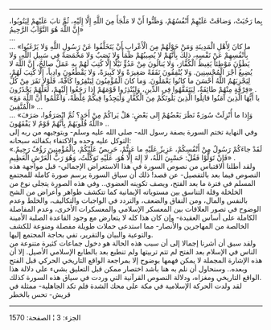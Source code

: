 ------------------------------------------------------------------------

بِما رَحُبَتْ، وَضاقَتْ عَلَيْهِمْ أَنْفُسُهُمْ، وَظَنُّوا أَنْ لا مَلْجَأَ مِنَ اللَّهِ إِلَّا إِلَيْهِ، ثُمَّ تابَ
عَلَيْهِمْ لِيَتُوبُوا، إِنَّ اللَّهَ هُوَ التَّوَّابُ الرَّحِيمُ»  
...  
... «ما كانَ لِأَهْلِ الْمَدِينَةِ وَمَنْ حَوْلَهُمْ مِنَ الْأَعْرابِ أَنْ يَتَخَلَّفُوا عَنْ رَسُولِ اللَّهِ
وَلا يَرْغَبُوا بِأَنْفُسِهِمْ عَنْ نَفْسِهِ، ذلِكَ بِأَنَّهُمْ لا يُصِيبُهُمْ ظَمَأٌ وَلا نَصَبٌ وَلا مَخْمَصَةٌ فِي
سَبِيلِ اللَّهِ، وَلا يَطَؤُنَ مَوْطِئاً يَغِيظُ الْكُفَّارَ، وَلا يَنالُونَ مِنْ عَدُوٍّ نَيْلًا إِلَّا كُتِبَ
لَهُمْ بِهِ عَمَلٌ صالِحٌ، إِنَّ اللَّهَ لا يُضِيعُ أَجْرَ الْمُحْسِنِينَ. وَلا يُنْفِقُونَ نَفَقَةً صَغِيرَةً وَلا
كَبِيرَةً، وَلا يَقْطَعُونَ وادِياً، إِلَّا كُتِبَ لَهُمْ، لِيَجْزِيَهُمُ اللَّهُ أَحْسَنَ ما كانُوا يَعْمَلُونَ.
وَما كانَ الْمُؤْمِنُونَ لِيَنْفِرُوا كَافَّةً، فَلَوْلا نَفَرَ مِنْ كُلِّ فِرْقَةٍ مِنْهُمْ طائِفَةٌ، لِيَتَفَقَّهُوا
فِي الدِّينِ، وَلِيُنْذِرُوا قَوْمَهُمْ إِذا رَجَعُوا إِلَيْهِمْ، لَعَلَّهُمْ يَحْذَرُونَ» .  
«يا أَيُّهَا الَّذِينَ آمَنُوا قاتِلُوا الَّذِينَ يَلُونَكُمْ مِنَ الْكُفَّارِ وَلْيَجِدُوا فِيكُمْ غِلْظَةً،
وَاعْلَمُوا أَنَّ اللَّهَ مَعَ الْمُتَّقِينَ» ...  
... «وَإِذا ما أُنْزِلَتْ سُورَةٌ نَظَرَ بَعْضُهُمْ إِلى بَعْضٍ: هَلْ يَراكُمْ مِنْ أَحَدٍ؟ ثُمَّ انْصَرَفُوا،
صَرَفَ اللَّهُ قُلُوبَهُمْ بِأَنَّهُمْ قَوْمٌ لا يَفْقَهُونَ» ..  
وفي النهاية تختم السورة بصفة رسول الله- صلى الله عليه وسلم- وبتوجيهه من
ربه إلى التوكل عليه وحده والاكتفاء بكفالته سبحانه:  
«لَقَدْ جاءَكُمْ رَسُولٌ مِنْ أَنْفُسِكُمْ، عَزِيزٌ عَلَيْهِ ما عَنِتُّمْ، حَرِيصٌ عَلَيْكُمْ، بِالْمُؤْمِنِينَ رَؤُفٌ
رَحِيمٌ. فَإِنْ تَوَلَّوْا فَقُلْ: حَسْبِيَ اللَّهُ، لا إِلهَ إِلَّا هُوَ، عَلَيْهِ تَوَكَّلْتُ، وَهُوَ رَبُّ الْعَرْشِ
الْعَظِيمِ» .  
ولقد أطلنا الاقتباس من نصوص السورة في هذا الاستعراض الإجمالي- قبل مواجهة
هذه النصوص فيما بعد بالتفصيل- عن قصد! ذلك أن سياق السورة يرسم صورة كاملة
للمجتمع المسلم في فترة ما بعد الفتح، ويصف تكوينه العضوي.. وفي هذه الصورة
يتجلى نوع من الخلخلة وقلة التناسق بين مستوياته الإيمانية كما تتكشف ظواهر
وأعراض من الشح بالنفس والمال، ومن النفاق والضعف، والتردد في الواجبات
والتكاليف، والخلط وعدم الوضوح في تصور العلاقات بين المعسكر الإسلامي
والمعسكرات الأخرى، وعدم المفاصلة الكاملة على أساس العقيدة- وإن كان هذا
كله لا يتعارض مع وجود القاعدة الصلبة الأمينة الخالصة من المهاجرين
والأنصار- مما استدعى حملات طويلة مفصلة ومنوعة للكشف والتوعية والبيان
والتقرير، تفي بحاجة المجتمع إليها.  
ولقد سبق أن أشرنا إجمالا إلى أن سبب هذه الحالة هو دخول جماعات كثيرة
متنوعة من الناس في الإسلام بعد الفتح لم تتم تربيتها ولم تنطبع بعد
بالطابع الإسلامي الأصيل. إلا أن هذه الإشارة المجملة لا يمكن فهمها بوضوح
إلا بمراجعة الواقع التاريخي الحركي قبل الفتح وبعده.. وسنحاول أن نلم به
هنا بأشد اختصار ممكن قبل التعليق بشيء على دلالة هذا الواقع التاريخي
ومغزاه، ودلالة النصوص القرآنية التي وردت في سياق هذه السورة كذلك.  
لقد ولدت الحركة الإسلامية في مكة على محك الشدة فلم تكد الجاهلية- ممثلة
في قريش- تحس بالخطر

------------------------------------------------------------------------

الجزء: 3 ¦ الصفحة: 1570
